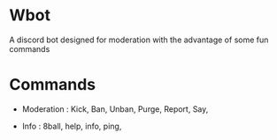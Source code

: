 # Wbot
A discord bot designed for moderation with the advantage of some fun commands

# Commands
- Moderation :
    Kick,
    Ban,
    Unban,
    Purge,
    Report,
    Say,

- Info :
    8ball,
    help,
    info,
    ping,
